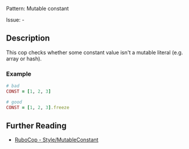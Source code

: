 Pattern: Mutable constant

Issue: -

## Description

This cop checks whether some constant value isn't a
mutable literal (e.g. array or hash).

### Example

```ruby
# bad
CONST = [1, 2, 3]

# good
CONST = [1, 2, 3].freeze
```

## Further Reading

* [RuboCop - Style/MutableConstant](https://rubocop.readthedocs.io/en/latest/cops_style/#stylemutableconstant)
